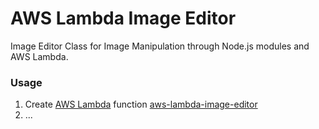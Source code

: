 # AWS Lambda Image Editor

Image Editor Class for Image Manipulation through Node.js modules and AWS Lambda.

### Usage
1. Create [AWS Lambda](https://aws.amazon.com/ru/lambda/details/) function [aws-lambda-image-editor](https://github.com/shtrihstr/aws-lambda-image-editor)
2. ...